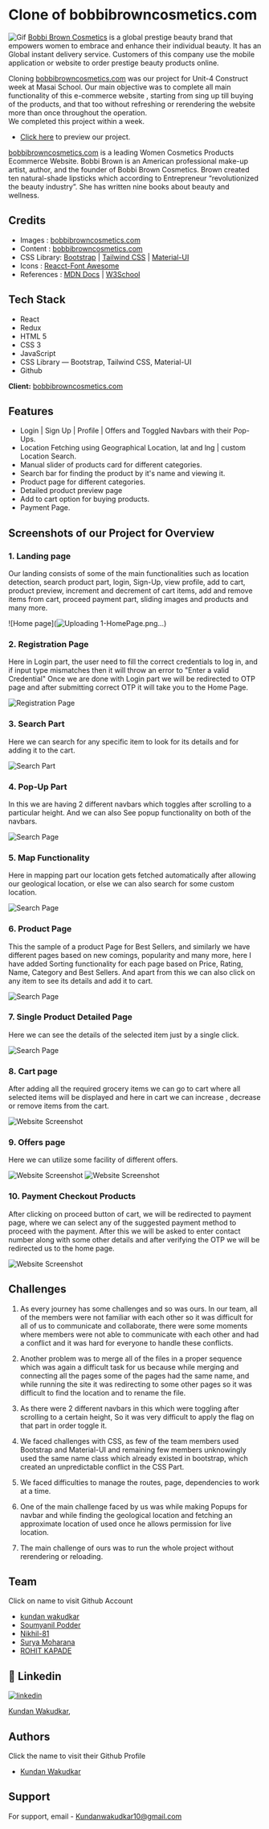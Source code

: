 # Clone of bobbibrowncosmetics.com
![Gif](./bobbi-brown/src/Readme%20Images/Gif.gif)
[Bobbi Brown Cosmetics](https://www.bobbibrowncosmetics.com/) is a global prestige beauty brand that empowers women to embrace and enhance their individual beauty. 
It has an Global instant delivery service. Customers of this company use the mobile application or website to order prestige beauty products online.

Cloning [bobbibrowncosmetics.com](https://www.bobbibrowncosmetics.com/) was our project for Unit-4 Construct week at Masai School. Our main objective was to complete all main functionality of this e-commerce website , starting from sing up till buying of the products, and that too without refreshing or rerendering the website more than once throughout the operation.  
We completed this project within a week.

- [Click here](https://bobibrown.netlify.app/) to preview our project.

[bobbibrowncosmetics.com](https://www.bobbibrowncosmetics.com/) is a leading Women Cosmetics Products Ecommerce Website. Bobbi Brown is an American professional make-up artist, author, and the founder of Bobbi Brown Cosmetics. Brown created ten natural-shade lipsticks which according to Entrepreneur “revolutionized the beauty industry”. She has written nine books about beauty and wellness.

## Credits

- Images : [bobbibrowncosmetics.com](https://www.bobbibrowncosmetics.com/)
- Content : [bobbibrowncosmetics.com](https://www.bobbibrowncosmetics.com/)
- CSS Library: [Bootstrap](https://getbootstrap.com/) | [Tailwind CSS](https://tailwindcss.com/) | [Material-UI](https://v4.mui.com/)
- Icons : [Reacct-Font Awesome](https://fontawesome.com/)
- References : [MDN Docs](https://developer.mozilla.org/en-US/) | [W3School](https://www.w3schools.com/)

## Tech Stack
- React
- Redux
- HTML 5
- CSS 3
- JavaScript
- CSS Library — Bootstrap, Tailwind CSS, Material-UI
- Github

**Client:** [bobbibrowncosmetics.com](https://www.bobbibrowncosmetics.com/)

## Features
- Login | Sign Up | Profile | Offers and Toggled Navbars with their Pop-Ups.
- Location Fetching using Geographical Location, lat and lng | custom Location Search.
- Manual slider of products card for different categories.
- Search bar for finding the product by it's name and viewing it.
- Product page for different categories.
- Detailed product preview page
- Add to cart option for buying products.
- Payment Page.

## Screenshots of our Project for Overview

### 1. Landing page

Our landing consists of some of the main functionalities such as location detection, search product part, login, Sign-Up, view profile, add to cart, product preview, increment and decrement of cart items, add and remove items from cart, proceed payment part, sliding images and products and many more.

![Home page](![Uploading 1-HomePage.png…]())

### 2. Registration Page

Here in Login part, the user need to fill the correct credentials to log in, and if input type mismatches then it will throw an error to "Enter a valid Credential"
Once we are done with Login part we will be redirected to OTP page and after submitting correct OTP it will take you to the Home Page.

![Registration Page](./bobbi-brown/src/Readme%20Images/4-Signup_Login.png)

### 3. Search Part

Here we can search for any specific item to look for its details and for adding it to the cart.

![Search Part](./bobbi-brown/src/Readme%20Images/2-search.png)

### 4. Pop-Up Part

In this we are having 2 different navbars which toggles after scrolling to a particular height. And we can also See popup functionality on both of the navbars.

![Search Page](./bobbi-brown/src/Readme%20Images/3-PopupPart.png)

### 5. Map Functionality

Here in mapping part our location gets fetched automatically after allowing our geological location, or else we can also search for some custom location.

![Search Page](./bobbi-brown/src/Readme%20Images/5-map.png)

### 6. Product Page

This the sample of a product Page for Best Sellers, and similarly we have different pages based on new comings, popularity and many more, here I have added Sorting functionality for each page based on Price, Rating, Name, Category and Best Sellers.
And apart from this we can also click on any item to see its details and add it to cart.

![Search Page](./bobbi-brown/src/Readme%20Images/6-ProductPage.png)

### 7. Single Product Detailed Page

Here we can see the details of the selected item just by a single click.

![Search Page](./bobbi-brown/src/Readme%20Images/7-SingleProductPage.png)

### 8. Cart page

After adding all the required grocery items we can go to cart where all selected items will be displayed and here in cart we can increase , decrease or remove items from the cart.

![Website Screenshot](./bobbi-brown/src/Readme%20Images/8-Cart.png)

### 9. Offers page

Here we can utilize some facility of different offers.

![Website Screenshot](./bobbi-brown/src/Readme%20Images/9-Offers%20_Part.png)
![Website Screenshot](./bobbi-brown/src/Readme%20Images/11-Offers%20Part.png)

### 10. Payment Checkout Products

After clicking on proceed button of cart, we will be redirected to payment page, where we can select any of the suggested payment method to proceed with the payment. After this we will be asked to enter contact number along with some other details and after verifying the OTP we will be redirected us to the home page.

![Website Screenshot](./bobbi-brown/src/Readme%20Images/10-Paument_Checkout.png)


## Challenges

1. As every journey has some challenges and so was ours. In our team, all of the members were not familiar with each other so it was difficult for all of us to communicate and collaborate, there were some moments where members were not able to communicate with each other and had a conflict and it was hard for everyone to handle these conflicts.

2. Another problem was to merge all of the files in a proper sequence which was again a difficult task for us because while merging and connecting all the pages some of the pages had the same name, and while running the site it was redirecting to some other pages so it was difficult to find the location and to rename the file.

3. As there were 2 different navbars in this which were toggling after scrolling to a certain height, So it was very difficult to apply the flag on that part in order toggle it.

4. We faced challenges with CSS, as few of the team members used Bootstrap and Material-UI and remaining few members unknowingly used the same name class which already existed in bootstrap, which created an unpredictable conflict in the CSS Part.

5. We faced difficulties to manage the routes, page, dependencies to work at a time.

6. One of the main challenge faced by us was while making Popups for navbar and while finding the geological location and fetching an approximate location of used once he allows permission for live location.
 
7. The main challenge of ours was to run the whole project without rerendering or reloading.

## Team
Click on name to visit Github Account
- [kundan wakudkar](https://github.com/Kundan-10)
- [Soumyanil Podder](https://github.com/soumyanil22)
- [Nikhil-81](https://github.com/Nikhil-81)
- [Surya Moharana](https://github.com/SuryAMoharana)
- [ROHIT KAPADE](https://github.com/rohitkapade)

## 🔗 Linkedin

[![linkedin](https://img.shields.io/badge/linkedin-0A66C2?style=for-the-badge&logo=linkedin&logoColor=white)](https://www.linkedin.com/in/kundan-wakudkar-b4664b233/)


[Kundan Wakudkar](https://www.linkedin.com/in/kundan-wakudkar-b4664b233/), 


## Authors
Click the name to visit their Github Profile
- [Kundan Wakudkar](https://github.com/Kundan-10)

## Support

For support, email - [Kundanwakudkar10@gmail.com](Kundanwakudkar10@gmail.com)

